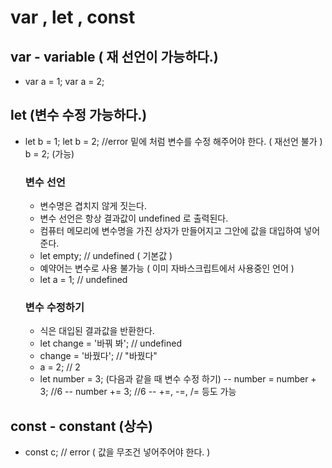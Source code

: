 # var , let , const

## var - variable ( 재 선언이 가능하다.)

- var a = 1;
  var a = 2;

## let (변수 수정 가능하다.)

- let b = 1;
  let b = 2; //error 밑에 처럼 변수를 수정 해주어야 한다. ( 재선언 불가 )
  b = 2; (가능)

  ### 변수 선언

  - 변수명은 겹치지 않게 짓는다.
  - 변수 선언은 항상 결과값이 undefined 로 출력된다.
  - 컴퓨터 메모리에 변수명을 가진 상자가 만들어지고 그안에 값을 대입하여 넣어준다.
  - let empty; // undefined ( 기본값 )
  - 예약어는 변수로 사용 불가능 ( 이미 자바스크립트에서 사용중인 언어 )
  - let a = 1; // undefined

  ### 변수 수정하기

  - 식은 대입된 결과값을 반환한다.
  - let change = '바꿔 봐'; // undefined
  - change = '바꿨다'; // "바꿨다"
  - a = 2; // 2
  - let number = 3; (다음과 같을 때 변수 수정 하기)
    -- number = number + 3; //6
    -- number += 3; //6
    -- +=, -=, /= 등도 가능

## const - constant (상수)

- const c; // error ( 값을 무조건 넣어주어야 한다. )
